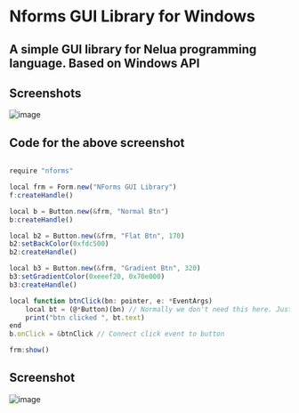 
# Nforms GUI Library for Windows
## A simple GUI library for Nelua programming language. Based on Windows API

## Screenshots
![image](https://user-images.githubusercontent.com/8840907/222894006-93484f7a-3231-40d4-afd5-1c4ca9fef20b.png)


## Code for the above screenshot
```ts

require "nforms"

local frm = Form.new("NForms GUI Library")
f:createHandle()

local b = Button.new(&frm, "Normal Btn")
b:createHandle()

local b2 = Button.new(&frm, "Flat Btn", 170)
b2:setBackColor(0xfdc500)
b2:createHandle()

local b3 = Button.new(&frm, "Gradient Btn", 320)
b3:setGradientColor(0xeeef20, 0x70e000)
b3:createHandle()

local function btnClick(bn: pointer, e: *EventArgs)
	local bt = (@*Button)(bn) // Normally we don't need this here. Just for displaying the feature.
	print("btn clicked ", bt.text)
end  
b.onClick = &btnClick // Connect click event to button

frm:show()

```

## Screenshot 

![image](https://user-images.githubusercontent.com/8840907/227059551-662c51a7-ed4a-4b1b-88e9-a1fc87c755e4.png)


